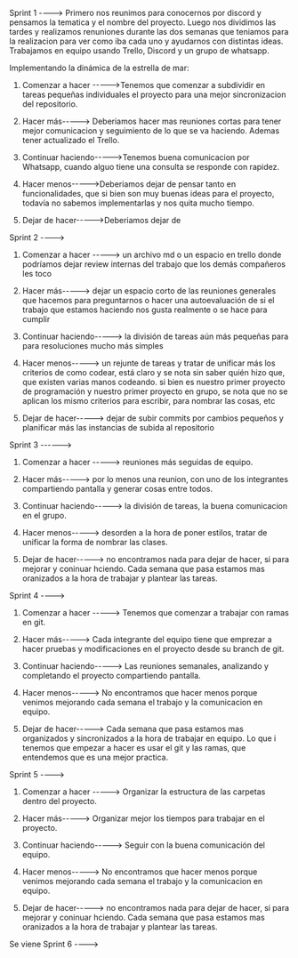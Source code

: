 Sprint 1 ---->
Primero nos reunimos para conocernos por discord y pensamos la tematica y el nombre del proyecto.
Luego nos dividimos las tardes y realizamos renuniones durante las dos semanas que teniamos para la realizacion para ver como iba cada uno y ayudarnos con distintas ideas.
Trabajamos en equipo usando Trello, Discord y un grupo de whatsapp.

Implementando la dinámica de la estrella de mar:

1. Comenzar a hacer ----->Tenemos que comenzar a subdividir en tareas pequeñas individuales el proyecto para una mejor sincronizacion del repositorio.
   
2. Hacer más-----> Deberiamos hacer mas reuniones cortas para tener mejor comunicacion y seguimiento de lo que se va haciendo. Ademas tener    actualizado el Trello.
   
3. Continuar haciendo----->Tenemos buena comunicacion por Whatsapp, cuando alguo tiene una consulta se responde con rapidez.
   
4. Hacer menos----->Deberiamos dejar de pensar tanto en funcionalidades, que si bien son muy buenas ideas para el proyecto, todavía no sabemos implementarlas y nos quita mucho tiempo.
   
5. Dejar de hacer----->Deberiamos dejar de 
   


Sprint 2 ---->

1. Comenzar a hacer -----> un archivo md o un espacio en trello donde podríamos dejar review internas del trabajo que los demás compañeros les toco

2. Hacer más-----> dejar un espacio corto de las reuniones generales que hacemos para preguntarnos o hacer una autoevaluación de si el trabajo que estamos haciendo nos gusta realmente o se hace para cumplir

3. Continuar haciendo-----> la división de tareas aún más pequeñas para para resoluciones mucho más simples

4. Hacer menos-----> un rejunte de tareas y tratar de unificar más los criterios de como codear, está claro y se nota sin saber quién hizo que, que existen varias manos codeando. si bien es nuestro primer proyecto de programación y nuestro primer proyecto en grupo, se nota que no se aplican los mismo criterios para escribir, para nombrar las cosas, etc

5. Dejar de hacer-----> dejar de subir commits por cambios pequeños y planificar más las instancias de subida al repositorio

Sprint 3 ------>

1. Comenzar a hacer -----> reuniones más seguidas de equipo.

2. Hacer más-----> por lo menos una reunion, con uno de los integrantes compartiendo pantalla y generar cosas entre todos.

3. Continuar haciendo-----> la división de tareas, la buena comunicacion en el grupo.

4. Hacer menos-----> desorden a la hora de poner estilos, tratar de unificar la forma de nombrar las clases.

5. Dejar de hacer-----> no encontramos nada para dejar de hacer, si para mejorar y coninuar hciendo. Cada semana que pasa estamos mas oranizados a la hora de trabajar y plantear las tareas.

Sprint 4 ---->

1. Comenzar a hacer -----> Tenemos que comenzar a trabajar con ramas en git.

2. Hacer más-----> Cada integrante del equipo tiene que emprezar a hacer pruebas y modificaciones en el proyecto desde su branch de git.

3. Continuar haciendo-----> Las reuniones semanales, analizando  y completando el proyecto compartiendo pantalla.

4. Hacer menos-----> No encontramos que hacer menos porque venimos mejorando cada semana el trabajo y la comunicacion en equipo.

5. Dejar de hacer-----> Cada semana que pasa estamos mas organizados y sincronizados a la hora de trabajar en equipo. Lo que i tenemos que empezar a hacer es usar el git y las ramas, que entendemos que es una mejor practica.

Sprint 5 ---->

1. Comenzar a hacer -----> Organizar la estructura de las carpetas dentro del proyecto.

2. Hacer más-----> Organizar mejor los tiempos para trabajar en el proyecto.

3. Continuar haciendo-----> Seguir con la buena comunicación del equipo.

4. Hacer menos-----> No encontramos que hacer menos porque venimos mejorando cada semana el trabajo y la comunicacion en equipo.

5. Dejar de hacer----->  no encontramos nada para dejar de hacer, si para mejorar y coninuar hciendo. Cada semana que pasa estamos mas oranizados a la hora de trabajar y plantear las tareas.

Se viene Sprint 6 ---->

